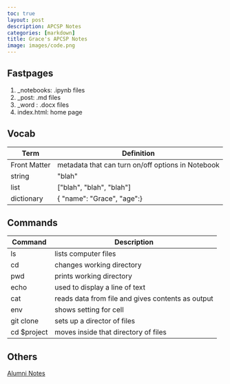 ```yaml
---
toc: true
layout: post
description: APCSP Notes
categories: [markdown]
title: Grace's APCSP Notes
image: images/code.png
---
```




## Fastpages
1. _notebooks: .ipynb files
2. _post: .md files
3. _word : .docx files
4. index.html: home page


## Vocab

| Term | Definition |
| --- | --- |
| Front Matter | metadata that can turn on/off options in  Notebook |
| string | "blah" |
| list | ["blah", "blah", "blah"] |
| dictionary | { "name": "Grace", "age":}


## Commands

| Command | Description |
| --- | --- |
| ls | lists computer files |
| cd | changes working directory |
| pwd | prints working directory |
| echo | used to display a line of text |
| cat | reads data from file and gives contents as output |
| env | shows setting for cell |
| git clone | sets up a director of files |
| cd $project | moves inside that directory of files |


## Others
[Alumni Notes](/repository_1/_posts/2022-08-29-alumni-meeting.md)